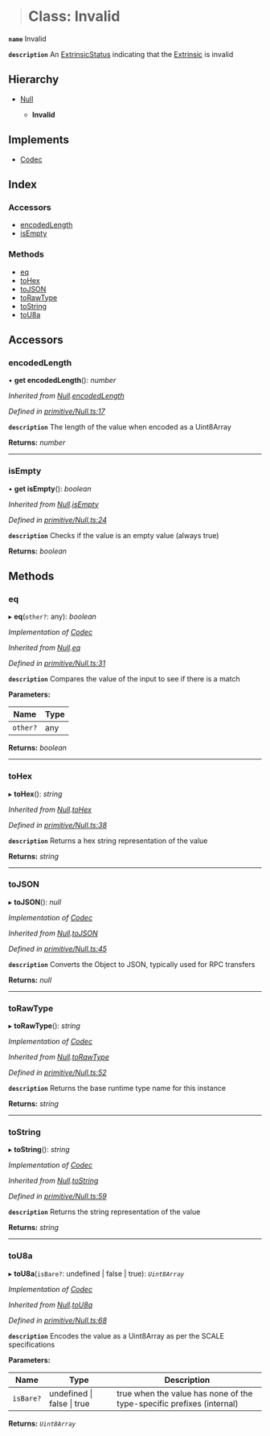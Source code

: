 > # Class: Invalid

**`name`** Invalid

**`description`** 
An [ExtrinsicStatus](_rpc_extrinsicstatus_.extrinsicstatus.md) indicating that the [Extrinsic](_primitive_extrinsic_extrinsic_.extrinsic.md) is invalid

## Hierarchy

* [Null](_primitive_null_.null.md)

  * **Invalid**

## Implements

* [Codec](../interfaces/_types_.codec.md)

## Index

### Accessors

* [encodedLength](_rpc_extrinsicstatus_.invalid.md#encodedlength)
* [isEmpty](_rpc_extrinsicstatus_.invalid.md#isempty)

### Methods

* [eq](_rpc_extrinsicstatus_.invalid.md#eq)
* [toHex](_rpc_extrinsicstatus_.invalid.md#tohex)
* [toJSON](_rpc_extrinsicstatus_.invalid.md#tojson)
* [toRawType](_rpc_extrinsicstatus_.invalid.md#torawtype)
* [toString](_rpc_extrinsicstatus_.invalid.md#tostring)
* [toU8a](_rpc_extrinsicstatus_.invalid.md#tou8a)

## Accessors

###  encodedLength

• **get encodedLength**(): *number*

*Inherited from [Null](_primitive_null_.null.md).[encodedLength](_primitive_null_.null.md#encodedlength)*

*Defined in [primitive/Null.ts:17](https://github.com/polkadot-js/api/blob/c3811ee/packages/types/src/primitive/Null.ts#L17)*

**`description`** The length of the value when encoded as a Uint8Array

**Returns:** *number*

___

###  isEmpty

• **get isEmpty**(): *boolean*

*Inherited from [Null](_primitive_null_.null.md).[isEmpty](_primitive_null_.null.md#isempty)*

*Defined in [primitive/Null.ts:24](https://github.com/polkadot-js/api/blob/c3811ee/packages/types/src/primitive/Null.ts#L24)*

**`description`** Checks if the value is an empty value (always true)

**Returns:** *boolean*

## Methods

###  eq

▸ **eq**(`other?`: any): *boolean*

*Implementation of [Codec](../interfaces/_types_.codec.md)*

*Inherited from [Null](_primitive_null_.null.md).[eq](_primitive_null_.null.md#eq)*

*Defined in [primitive/Null.ts:31](https://github.com/polkadot-js/api/blob/c3811ee/packages/types/src/primitive/Null.ts#L31)*

**`description`** Compares the value of the input to see if there is a match

**Parameters:**

Name | Type |
------ | ------ |
`other?` | any |

**Returns:** *boolean*

___

###  toHex

▸ **toHex**(): *string*

*Inherited from [Null](_primitive_null_.null.md).[toHex](_primitive_null_.null.md#tohex)*

*Defined in [primitive/Null.ts:38](https://github.com/polkadot-js/api/blob/c3811ee/packages/types/src/primitive/Null.ts#L38)*

**`description`** Returns a hex string representation of the value

**Returns:** *string*

___

###  toJSON

▸ **toJSON**(): *null*

*Implementation of [Codec](../interfaces/_types_.codec.md)*

*Inherited from [Null](_primitive_null_.null.md).[toJSON](_primitive_null_.null.md#tojson)*

*Defined in [primitive/Null.ts:45](https://github.com/polkadot-js/api/blob/c3811ee/packages/types/src/primitive/Null.ts#L45)*

**`description`** Converts the Object to JSON, typically used for RPC transfers

**Returns:** *null*

___

###  toRawType

▸ **toRawType**(): *string*

*Implementation of [Codec](../interfaces/_types_.codec.md)*

*Inherited from [Null](_primitive_null_.null.md).[toRawType](_primitive_null_.null.md#torawtype)*

*Defined in [primitive/Null.ts:52](https://github.com/polkadot-js/api/blob/c3811ee/packages/types/src/primitive/Null.ts#L52)*

**`description`** Returns the base runtime type name for this instance

**Returns:** *string*

___

###  toString

▸ **toString**(): *string*

*Implementation of [Codec](../interfaces/_types_.codec.md)*

*Inherited from [Null](_primitive_null_.null.md).[toString](_primitive_null_.null.md#tostring)*

*Defined in [primitive/Null.ts:59](https://github.com/polkadot-js/api/blob/c3811ee/packages/types/src/primitive/Null.ts#L59)*

**`description`** Returns the string representation of the value

**Returns:** *string*

___

###  toU8a

▸ **toU8a**(`isBare?`: undefined | false | true): *`Uint8Array`*

*Implementation of [Codec](../interfaces/_types_.codec.md)*

*Inherited from [Null](_primitive_null_.null.md).[toU8a](_primitive_null_.null.md#tou8a)*

*Defined in [primitive/Null.ts:68](https://github.com/polkadot-js/api/blob/c3811ee/packages/types/src/primitive/Null.ts#L68)*

**`description`** Encodes the value as a Uint8Array as per the SCALE specifications

**Parameters:**

Name | Type | Description |
------ | ------ | ------ |
`isBare?` | undefined \| false \| true | true when the value has none of the type-specific prefixes (internal)  |

**Returns:** *`Uint8Array`*